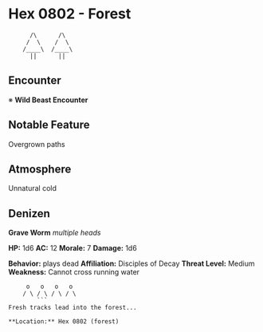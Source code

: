 # Hex 0802 - Forest
```
      /\      /\
     /  \    /  \
    /____\  /____\
      ||      ||
```

## Encounter

※ **Wild Beast Encounter**

## Notable Feature

Overgrown paths

## Atmosphere

Unnatural cold

## Denizen

**Grave Worm**
*multiple heads*

**HP:** 1d6 **AC:** 12 **Morale:** 7
**Damage:** 1d6

**Behavior:** plays dead
**Affiliation:** Disciples of Decay
**Threat Level:** Medium
**Weakness:** Cannot cross running water

```
     o   o   o   o
    / \ / \ / \ / \
        ```
Fresh tracks lead into the forest...

**Location:** Hex 0802 (forest)
